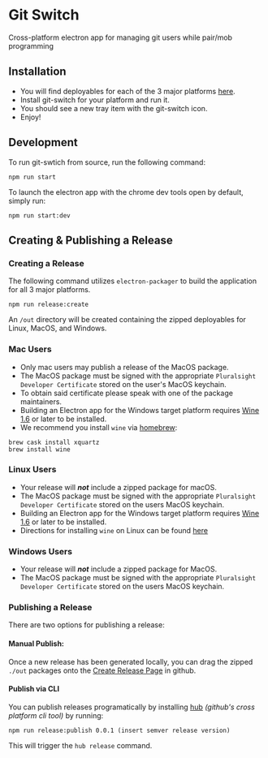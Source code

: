# Git Switch
Cross-platform electron app for managing git users while pair/mob programming

## Installation
* You will find deployables for each of the 3 major platforms [here](https://github.com/pluralsight/git-switch-electron/releases).
* Install git-switch for your platform and run it.
* You should see a new tray item with the git-switch icon.
* Enjoy!

## Development
To run git-swtich from source, run the following command:
```
npm run start
```

To launch the electron app with the chrome dev tools open by default, simply run:
```
npm run start:dev
```

## Creating & Publishing a Release

### Creating a Release
The following command utilizes `electron-packager` to build the application for all 3 major platforms.
```
npm run release:create
```

An `/out` directory will be created containing the zipped deployables for Linux, MacOS, and Windows.

### **Mac Users**
* Only mac users may publish a release of the MacOS package.
* The MacOS package must be signed with the appropriate `Pluralsight Developer Certificate` stored on the user's MacOS keychain.
* To obtain said certificate please speak with one of the package maintainers.
* Building an Electron app for the Windows target platform requires [Wine 1.6](https://www.winehq.org/) or later to be installed.
* We recommend you install `wine` via [homebrew](https://brew.sh/):
```
brew cask install xquartz
brew install wine
```

### **Linux Users**
* Your release will _**not**_ include a zipped package for macOS.
* The MacOS package must be signed with the appropriate `Pluralsight Developer Certificate` stored on the users MacOS keychain.
* Building an Electron app for the Windows target platform requires [Wine 1.6](https://www.winehq.org/) or later to be installed.
* Directions for installing `wine` on Linux can be found [here](https://www.winehq.org/download)

### **Windows Users**
* Your release will _**not**_ include a zipped package for MacOS.
* The MacOS package must be signed with the appropriate `Pluralsight Developer Certificate` stored on the users MacOS keychain.

### Publishing a Release

There are two options for publishing a release:

#### Manual Publish:
Once a new release has been generated locally, you can drag the zipped `./out` packages onto the [Create Release Page](https://github.com/pluralsight/git-switch-electron/releases/new) in github.

#### Publish via CLI
You can publish releases programatically by installing [hub](https://github.com/github/hub) _(github's cross platform cli tool)_ by running:
```
npm run release:publish 0.0.1 (insert semver release version)
```
This will trigger the `hub release` command.
